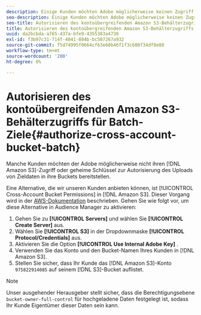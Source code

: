 ```yaml
---
description: Einige Kunden möchten Adobe möglicherweise keinen Zugriff auf den Amazon Simple Storage Service (Amazon S3) oder geheime Schlüssel zur Autorisierung des Uploads von Zieldaten in ihre Buckets bereitstellen.
seo-description: Einige Kunden möchten Adobe möglicherweise keinen Zugriff auf den Amazon Simple Storage Service (Amazon S3) oder geheime Schlüssel zur Autorisierung des Uploads von Zieldaten in ihre Buckets bereitstellen.
seo-title: Autorisieren des kontoübergreifenden Amazon S3-Behälterzugriffs für Batch-Ziele
title: Autorisieren des kontoübergreifenden Amazon S3-Behälterzugriffs für Batch-Ziele
uuid: da2bcbda-a765-437a-bfe9-4355383a4730
exl-id: f3b97c31-714f-4841-884b-bc507267a932
source-git-commit: f5d74995f0664cf63e68b46f1f3c608f34df0e80
workflow-type: tm+mt
source-wordcount: '200'
ht-degree: 0%

---
```


# Autorisieren des kontoübergreifenden Amazon S3-Behälterzugriffs für Batch-Ziele{#authorize-cross-account-bucket-batch}

Manche Kunden möchten der Adobe möglicherweise nicht ihren [!DNL Amazon S3]-Zugriff oder geheime Schlüssel zur Autorisierung des Uploads von Zieldaten in ihre Buckets bereitstellen.

Eine Alternative, die wir unseren Kunden anbieten können, ist [!UICONTROL Cross-Account Bucket Permissions] in [!DNL Amazon S3]. Dieser Vorgang wird in der [AWS-Dokumentation](https://docs.aws.amazon.com/AmazonS3/latest/dev/example-walkthroughs-managing-access-example2.html) beschrieben. Gehen Sie wie folgt vor, um diese Alternative in Audience Manager zu aktivieren:

1. Gehen Sie zu **[!UICONTROL Servers]** und wählen Sie **[!UICONTROL Create Server]** aus.
1. Wählen Sie **[!UICONTROL S3]** in der Dropdownmaske **[!UICONTROL Protocol/Credentials]** aus.
1. Aktivieren Sie die Option **[!UICONTROL Use Internal Adobe Key]** .
1. Verwenden Sie das Konto und den Bucket-Namen Ihres Kunden in [!DNL Amazon S3].
1. Stellen Sie sicher, dass Ihr Kunde das [!DNL Amazon S3]-Konto `975822914085` auf seinem [!DNL S3]-Bucket auflistet.

>[!NOTE]
>
>Unser ausgehender Herausgeber stellt sicher, dass die Berechtigungsebene `bucket-owner-full-control` für hochgeladene Daten festgelegt ist, sodass Ihr Kunde Eigentümer dieser Daten sein kann.
